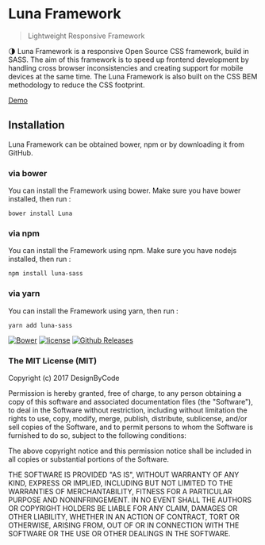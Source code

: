 # Luna Framework
> Lightweight Responsive Framework

:last_quarter_moon: Luna Framework is a responsive Open Source CSS framework, build in SASS. The aim of this framework is to speed up frontend development by handling cross browser inconsistencies and creating support for mobile devices at the same time. The Luna Framework is also built on the CSS BEM methodology to reduce the CSS footprint.

[Demo](https://designbycode.github.io/Luna/Build/index.html)

## Installation
Luna Framework can be obtained bower, npm or by downloading it from GitHub.


### via bower

You can install the Framework using bower. Make sure you have bower installed, then run :
````
bower install Luna
````
### via npm

You can install the Framework using npm. Make sure you have nodejs installed, then run :
````
npm install luna-sass
````
### via yarn

You can install the Framework using yarn, then run :
````
yarn add luna-sass
````

[![Bower](https://img.shields.io/bower/v/bootstrap.svg)](https://bower.io/search/?q=luna)
[![license](https://img.shields.io/github/license/mashape/apistatus.svg)]()
[![Github Releases](https://img.shields.io/github/downloads/atom/atom/latest/total.svg)]()




### The MIT License (MIT)

Copyright (c) 2017 DesignByCode

Permission is hereby granted, free of charge, to any person obtaining a copy
of this software and associated documentation files (the "Software"), to deal
in the Software without restriction, including without limitation the rights
to use, copy, modify, merge, publish, distribute, sublicense, and/or sell
copies of the Software, and to permit persons to whom the Software is
furnished to do so, subject to the following conditions:

The above copyright notice and this permission notice shall be included in
all copies or substantial portions of the Software.

THE SOFTWARE IS PROVIDED "AS IS", WITHOUT WARRANTY OF ANY KIND, EXPRESS OR
IMPLIED, INCLUDING BUT NOT LIMITED TO THE WARRANTIES OF MERCHANTABILITY,
FITNESS FOR A PARTICULAR PURPOSE AND NONINFRINGEMENT. IN NO EVENT SHALL THE
AUTHORS OR COPYRIGHT HOLDERS BE LIABLE FOR ANY CLAIM, DAMAGES OR OTHER
LIABILITY, WHETHER IN AN ACTION OF CONTRACT, TORT OR OTHERWISE, ARISING FROM,
OUT OF OR IN CONNECTION WITH THE SOFTWARE OR THE USE OR OTHER DEALINGS IN
THE SOFTWARE.
